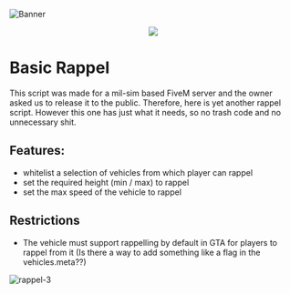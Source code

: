 ![Banner](https://github.com/user-attachments/assets/6c10d6c3-2bf3-43b6-a53a-2b18cb04d6e5)


<p align="center">
    <a href="https://discord.gg/hmmM89nCdX">
        <img src="https://img.shields.io/discord/1068573047172374634?style=for-the-badge&logo=discord&labelColor=7289da&logoColor=white&color=2c2f33&label=Discord"/>
    </a>
</p>

# Basic Rappel

This script was made for a mil-sim based FiveM server and the owner asked us to release it to the public. Therefore, here is yet another rappel script. However this one has just what it needs, so no trash code and no unnecessary shit.

## Features:
- whitelist a selection of vehicles from which player can rappel
- set the required height (min / max) to rappel
- set the max speed of the vehicle to rappel

## Restrictions
- The vehicle must support rappelling by default in GTA for players to rappel from it (Is there a way to add something like a flag in the vehicles.meta??)

![rappel-3](https://github.com/user-attachments/assets/b5f2d366-00fd-4f8d-8e0d-1eae78b3547a)
